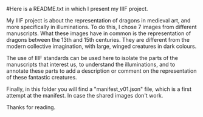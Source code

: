 #Here is a README.txt in which I present my IIIF project.


My IIIF project is about the representation of dragons in medieval art, and more specifically in illuminations. To do this, I chose 7 images from different manuscripts. 
What these images have in common is the representation of dragons between the 13th and 15th centuries. They are different from the modern collective imagination, with large, winged creatures in dark colours. 

The use of IIIF standards can be used here to isolate the parts of the manuscripts that interest us, to understand the illuminations, and to annotate these parts to add a description or comment on the representation of these fantastic creatures. 

Finally, in this folder you will find a "manifest_v01.json" file, which is a first attempt at the manifest. In case the shared images don't work. 

Thanks for reading. 
